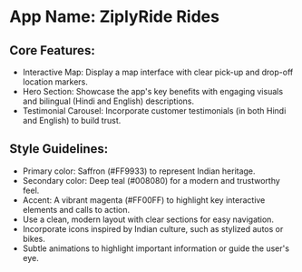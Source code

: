 # **App Name**: ZiplyRide Rides

## Core Features:

- Interactive Map: Display a map interface with clear pick-up and drop-off location markers.
- Hero Section: Showcase the app's key benefits with engaging visuals and bilingual (Hindi and English) descriptions.
- Testimonial Carousel: Incorporate customer testimonials (in both Hindi and English) to build trust.

## Style Guidelines:

- Primary color: Saffron (#FF9933) to represent Indian heritage.
- Secondary color: Deep teal (#008080) for a modern and trustworthy feel.
- Accent: A vibrant magenta (#FF00FF) to highlight key interactive elements and calls to action.
- Use a clean, modern layout with clear sections for easy navigation.
- Incorporate icons inspired by Indian culture, such as stylized autos or bikes.
- Subtle animations to highlight important information or guide the user's eye.